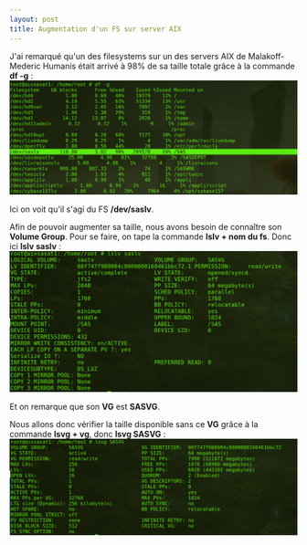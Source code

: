 ```yaml
---
layout: post
title: Augmentation d'un FS sur server AIX
---
```


J'ai remarqué qu'un des filesystems sur un des servers AIX de Malakoff-Mederic Humanis était arrivé à 98% de sa taille totale grâce à la commande __df -g__ :
![image_1](https://github.com/t-benedet/blog/blob/gh-pages/pictures/FS/image1.png?raw=true)

Ici on voit qu'il s'agi du FS __/dev/saslv__.

Afin de pouvoir augmenter sa taille, nous avons besoin de connaître son __Volume Group__. Pour se faire, on tape la commande __lslv + nom du fs__. Donc ici __lslv saslv__ :
![image_2](https://github.com/t-benedet/blog/blob/gh-pages/pictures/FS/image2.png?raw=true)

Et on remarque que son __VG__ est __SASVG__.

Nous allons donc vérifier la taille disponible sans ce __VG__ grâce à la commande __lsvg + vg__, donc __lsvg SASVG__ :
![image_3](https://github.com/t-benedet/blog/blob/gh-pages/pictures/FS/image3.png?raw=true)

